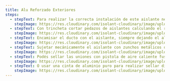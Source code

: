 ```yaml
---
title: Alu Reforzado Exteriores
steps:
  - stepText: Para realizar la correcta instalación de este aislante necesitarás un metro, una escuadra o regla metálica, zunchos plásticos o metálicos, un marcador, cinta metalizada y una pistola de aire caliente.
    stepImage: https://res.cloudinary.com/isolant-cloudinary/image/upload/f_auto,q_auto:good/website-2021/instructions/aluminio-reforzado/isolant-aislantes-linea-climatizacion-alu-reforzado-paso-a-paso-colocacion-paso-1.jpg
  - stepText: Con trincheta cortar pedazos de aislantes calculando el recorrido de envoltura de los ductos. Podés marcar el aluminio con la misma trincheta y sacarle una franja para luego realizar una refuerzo de la unión con pistola de aire caliente.
    stepImage: https://res.cloudinary.com/isolant-cloudinary/image/upload/f_auto,q_auto:good/website-2021/instructions/aluminio-reforzado/isolant-aislantes-linea-climatizacion-alu-reforzado-paso-a-paso-colocacion-paso-2.jpg
  - stepText: Encamisar el ducto con el aislante, siempre dejando el aluminio reforzado hacia la intemperie.
    stepImage: https://res.cloudinary.com/isolant-cloudinary/image/upload/f_auto,q_auto:good/website-2021/instructions/aluminio-reforzado/isolant-aislantes-linea-climatizacion-alu-reforzado-paso-a-paso-colocacion-paso-3.jpg
  - stepText: Sujetar mecánicamente el aislante con zunchos metálicos o plásticos resistentes intemperie. Podés pegar con cemento de contacto la espuma al ducto, pero nunca dejes de colocar la fijación mecánica, ya que con el paso del tiempo todos los pegamos pierden efectividad y sobre todo si están solicitados a los agentes del clima.
    stepImage: https://res.cloudinary.com/isolant-cloudinary/image/upload/f_auto,q_auto:good/website-2021/instructions/aluminio-reforzado/isolant-aislantes-linea-climatizacion-alu-reforzado-paso-a-paso-colocacion-paso-4.jpg
  - stepText: Podés sellar las uniones con pistola de aire caliente fusionando la espuma tanto a lo largo, como en las uniones entre tramos.
    stepImage: https://res.cloudinary.com/isolant-cloudinary/image/upload/f_auto,q_auto:good/website-2021/instructions/aluminio-reforzado/isolant-aislantes-linea-climatizacion-alu-reforzado-paso-a-paso-colocacion-paso-5.jpg
  - stepText: O usar una cinta de aluminio puro para realizar sellar dichas uniones.
    stepImage: https://res.cloudinary.com/isolant-cloudinary/image/upload/f_auto,q_auto:good/website-2021/instructions/aluminio-reforzado/isolant-aislantes-linea-climatizacion-alu-reforzado-paso-a-paso-colocacion-paso-6.jpg
---
```

